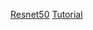 [Resnet50](https://github.com/bossonfields/deep-learning-models/blob/master/resnet50.py)
[Tutorial](https://github.com/bossonfields/Deep_Learning/blob/master/Convolutional%20Neural%20Networks/Week%202/Residual%20Networks.ipynb)
